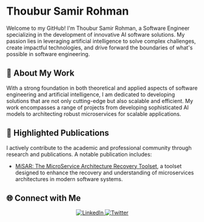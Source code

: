 # Thoubur Samir Rohman

Welcome to my GitHub! I'm Thoubur Samir Rohman, a Software Engineer specializing in the development of innovative AI software solutions. My passion lies in leveraging artificial intelligence to solve complex challenges, create impactful technologies, and drive forward the boundaries of what's possible in software engineering.

## 🚀 About My Work

With a strong foundation in both theoretical and applied aspects of software engineering and artificial intelligence, I am dedicated to developing solutions that are not only cutting-edge but also scalable and efficient. My work encompasses a range of projects from developing sophisticated AI models to architecting robust microservices for scalable applications.

## 📄 Highlighted Publications

I actively contribute to the academic and professional community through research and publications. A notable publication includes:
- [MiSAR: The MicroService Architecture Recovery Toolset](https://www.researchgate.net/publication/372907824_MiSARThe_MicroService_Architecture_Recovery_Toolset), a toolset designed to enhance the recovery and understanding of microservices architectures in modern software systems.

## 🌐 Connect with Me

<p align="center">
  <a href="https://www.linkedin.com/in/thoybur-samir-rohman/">
    <img alt="LinkedIn" title="Thoybur Rohman LinkedIn" src="https://img.shields.io/badge/LinkedIn-0077B5?style=for-the-badge&logo=linkedin&logoColor=white">
  </a>
  <a href="https://twitter.com/T44YYB">
    <img alt="Twitter" title="Thoybur Rohman Twitter" src="https://img.shields.io/badge/Twitter-1DA1F2?style=for-the-badge&logo=twitter&logoColor=white">
  </a>
</p>

